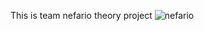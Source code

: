 This is team nefario theory project
![nefario](https://github.com/user-attachments/assets/40f252ee-246f-4917-852c-6cc5026fabc7)
